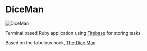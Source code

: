 DiceMan
=======

<img src="http://us.cdn2.123rf.com/168nwm/ivzfoto/ivzfoto0901/ivzfoto090100031/4231200-red-translucent-dice-isolated-on-white-background.jpg" alt="DiceMan" />

Terminal based Ruby application using <a href="https://www.firebase.com/" target="_blank">Firebase</a> for storing tasks.

Based on the fabulous book, <a href="http://www.amazon.co.uk/The-Dice-Man-Luke-Rhinehart/dp/0006513905/ref=sr_1_1?ie=UTF8&qid=1389916912&sr=8-1&keywords=diceman" target="_blank">The Dice Man</a>.